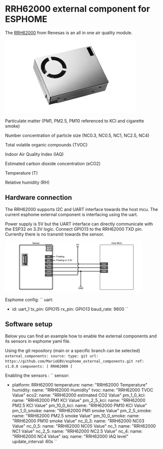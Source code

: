 # RRH62000 external component for ESPHOME

The [RRH62000](https://www.renesas.com/en/products/sensor-products/environmental-sensors/intelligent-sensor-modules/rrh62000-all-one-integrated-sensor-module-pm2-5-rht-tvoc-and-eco2-detection) from Renesas is an all in one air quality module.

![RRH62000-module-angle](RRH62000-module-angle.jpg)

Particulate matter (PM1, PM2.5, PM10 referenced to KCI and cigarette smoke)

Number concentration of particle size (NC0.3, NC0.5, NC1, NC2.5, NC4)

Total volatile organic compounds (TVOC)

Indoor Air Quality Index (IAQ) 

Estimated carbon dioxide concentration (eCO2)

Temperature (T) 

Relative humidity (RH)

## Hardware connection

The RRH62000 supports I2C and UART interface towards the host mcu. 
The current esphome external component is interfacing using the uart.

Power supply is 5V but the UART interface can directly communicate with the ESP32 on 3.3V logic.
Connect GPIO13 to the RRH62000 TXD pin.
Currenlty there is no transmit towards the sensor.

![connection](connection.png)

Esphome config:
``
uart:
  - id: uart_1
    tx_pin: GPIO15
    rx_pin: GPIO13
    baud_rate: 9600
``
## Software setup

Below you can find an example how to enable the external components and its sensors in esphome yaml file.

Using the git repository (main or a specific branch can be selected)
``
external_components:
  source:
    type: git
    url: https://github.com/MarioEBV/esphome_external_components.git
    ref: v1.0.0
  components: [ RRH62000 ]
``

Enabling the sensors :
``
sensor:
  - platform: RRH62000
    temperature:
      name: "RRH62000 Temperature" 
    humidity:
      name: "RRH62000 Humidity"
    tvoc:
      name: "RRH62000 TVOC Value"
    eco2:
      name: "RRH62000 estimated CO2 Value"
    pm_1_0_kci:
      name: "RRH62000 PM1 KCI Value"
    pm_2_5_kci:
      name: "RRH62000 PM2.5 KCI Value"
    pm_10_0_kci:
      name: "RRH62000 PM10 KCI Value"
    pm_1_0_smoke:
      name: "RRH62000 PM1 smoke Value"
    pm_2_5_smoke:
      name: "RRH62000 PM2.5 smoke Value"
    pm_10_0_smoke:
      name: "RRH62000 PM10 smoke Value"
    nc_0_3:
      name: "RRH62000 NC03 Value"
    nc_0_5:
      name: "RRH62000 NC05 Value"
    nc_1:
      name: "RRH62000 NC1 Value"
    nc_2_5:
      name: "RRH62000 NC2.5 Value"
    nc_4:
      name: "RRH62000 NC4 Value"
    iaq:
      name: "RRH62000 IAQ level"
    update_interval: 60s
``

